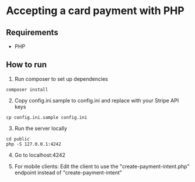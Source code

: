 # Accepting a card payment with PHP

## Requirements

- PHP

## How to run

1. Run composer to set up dependencies

```
composer install
```

2. Copy config.ini.sample to config.ini and replace with your Stripe API keys

```
cp config.ini.sample config.ini
```

3. Run the server locally

```
cd public
php -S 127.0.0.1:4242
```

4. Go to localhost:4242

5) For mobile clients: Edit the client to use the "create-payment-intent.php" endpoint instead of "create-payment-intent"
